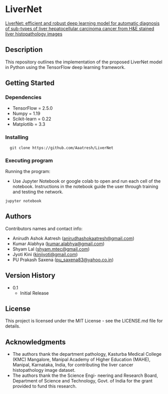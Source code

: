 # LiverNet

[LiverNet: efficient and robust deep learning model for automatic
diagnosis of sub-types of liver hepatocellular carcinoma cancer from
H&E stained liver histopathology images](https://link.springer.com/article/10.1007/s11548-021-02410-4)

## Description
This repository outlines the implementation of the proposed LiverNet model in Python using the TensorFlow deep learning framework. 

## Getting Started

### Dependencies
* TensorFlow = 2.5.0
* Numpy = 1.19
* Scikit-learn = 0.22
* Matplotlib = 3.3

### Installing
```
  git clone https://github.com/Aaatresh/LiverNet
```

### Executing program

Running the program:
* Use Jupyter Notebook or google colab to open and run each cell of the notebook. Instructions in the notebook guide the user through training and testing the network.
```
jupyter notebook
```

## Authors

Contributors names and contact info:
* Anirudh Ashok Aatresh ([anirudhashokaatresh@gmail.com](mailto:anirudhashokaatresh@gmail.com))
* Kumar Alabhya ([kumar.alabhya@gmail.com](mailto:kumar.alabhya@gmail.com))
* Shyam Lal ([shyam.mtec@gmail.com](mailto:shyam.mtec@gmail.com))
* Jyoti Kini ([kinijyoti@gmail.com](mailto:kinijyoti@gmail.com))
* PU Prakash Saxena ([pu_saxena83@yahoo.co.in](mailto:pu_saxena83@yahoo.co.in))


## Version History
* 0.1
    * Initial Release

## License
This project is licensed under the MIT License - see the LICENSE.md file for details.

## Acknowledgments
* The authors thank the department
pathology, Kasturba Medical College (KMC) Mangalore, Manipal
Academy of Higher Education (MAHE), Manipal, Karnataka, India,
for contributing the liver cancer histopathology image dataset.
* The authors thank the the Science Engi-
neering and Research Board, Department of Science and Technology,
Govt. of India for the grant provided to fund this research. 
